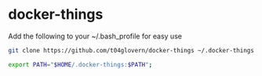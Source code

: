# docker-things

Add the following to your ~/.bash_profile for easy use

```bash
git clone https://github.com/t04glovern/docker-things ~/.docker-things
```

```bash
export PATH="$HOME/.docker-things:$PATH";
```
